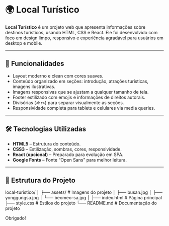 # 🌍 Local Turístico

**Local Turístico** é um projeto web que apresenta informações sobre destinos turísticos, usando HTML, CSS e React. Ele foi desenvolvido com foco em design limpo, responsivo e experiência agradável para usuários em desktop e mobile.

---

## 📌 Funcionalidades

- Layout moderno e clean com cores suaves.  
- Conteúdo organizado em seções: introdução, atrações turísticas, imagens ilustrativas.  
- Imagens responsivas que se ajustam a qualquer tamanho de tela.  
- Footer estilizado com emojis e informações de direitos autorais.  
- Divisórias (`<hr>`) para separar visualmente as seções.  
- Responsividade completa para tablets e celulares via media queries.

---

## 🛠 Tecnologias Utilizadas

- **HTML5** – Estrutura do conteúdo.  
- **CSS3** – Estilização, sombras, cores, responsividade.  
- **React (opcional)** – Preparado para evolução em SPA.  
- **Google Fonts** – Fonte “Open Sans” para melhor leitura.

---

## 🎨 Estrutura do Projeto

local-turistico/
│
├── assets/ # Imagens do projeto
│ ├── busan.jpg
│ ├── yonggungsa.jpg
│ └── beomeo-sa.jpg
│
├── index.html # Página principal
├── style.css # Estilos do projeto
└── README.md # Documentação do projeto

Obrigado!
